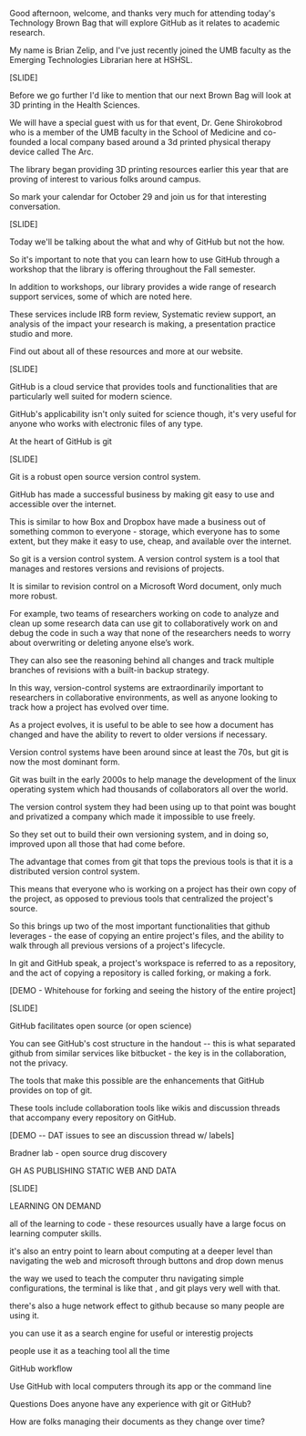 Good afternoon, welcome, and thanks very much for attending today's Technology Brown Bag that will explore GitHub as it relates to academic research.

My name is Brian Zelip, and I've just recently joined the UMB faculty as the Emerging Technologies Librarian here at HSHSL.

[SLIDE]

Before we go further I'd like to mention that our next Brown Bag will look at 3D printing in the Health Sciences.

We will have a special guest with us for that event, Dr. Gene Shirokobrod who is a member of the UMB faculty in the School of Medicine and co-founded a local company based around a 3d printed physical therapy device called The Arc.

The library began providing 3D printing resources earlier this year that are proving of interest to various folks around campus.

So mark your calendar for October 29 and join us for that interesting conversation.

[SLIDE]

Today we'll be talking about the what and why of GitHub but not the how.

So it's important to note that you can learn how to use GitHub through a workshop that the library is offering throughout the Fall semester.

In addition to workshops, our library provides a wide range of research support services, some of which are noted here.

These services include IRB form review, Systematic review support, an analysis of the impact your research is making, a presentation practice studio and more.

Find out about all of these resources and more at our website.

[SLIDE]

GitHub is a cloud service that provides tools and functionalities that are particularly well suited for modern science.

GitHub's applicability isn't only suited for science though, it's very useful for anyone who works with electronic files of any type.

At the heart of GitHub is git

[SLIDE]

Git is a robust open source version control system.

GitHub has made a successful business by making git easy to use and accessible over the internet.

This is similar to how Box and Dropbox have made a business out of something common to everyone - storage, which everyone has to some extent, but they make it easy to use, cheap, and available over the internet.

So git is a version control system. A version control system is a tool that manages and restores versions and revisions of projects.

It is similar to revision control on a Microsoft Word document, only much more robust.

For example, two teams of researchers working on code to analyze and clean up some research data can use git to collaboratively work on and debug the code in such a way that none of the researchers needs to worry about overwriting or deleting anyone else’s work.

They can also see the reasoning behind all changes and track multiple branches of revisions with a built-in backup strategy.

In this way, version-control systems are extraordinarily important to researchers in collaborative environments, as well as anyone looking to track how a project has evolved over time.

As a project evolves, it is useful to be able to see how a document has changed and have the ability to revert to older versions if necessary.

Version control systems have been around since at least the 70s, but git is now the most dominant form.

Git was built in the early 2000s to help manage the development of the linux operating system which had thousands of collaborators all over the world.

The version control system they had been using up to that point was bought and privatized a company which made it impossible to use freely.

So they set out to build their own versioning system, and in doing so, improved upon all those that had come before.

The advantage that comes from git that tops the previous tools is that it is a distributed version control system.

This means that everyone who is working on a project has their own copy of the project, as opposed to previous tools that centralized the project's source.

So this brings up two of the most important functionalities that github leverages - the ease of copying an entire project's files, and the ability to walk through all previous versions of a project's lifecycle.

In git and GitHub speak, a project's workspace is referred to as a repository, and the act of copying a repository is called forking, or making a fork.

[DEMO - Whitehouse for forking and seeing the history of the entire project]

[SLIDE]

GitHub facilitates open source (or open science)

You can see GitHub's cost structure in the handout -- this is what separated github from similar services like bitbucket - the key is in the collaboration, not the privacy.

The tools that make this possible are the enhancements that GitHub provides on top of git.

These tools include collaboration tools like wikis and discussion threads that accompany every repository on GitHub.

[DEMO -- DAT issues to see an discussion thread w/ labels]

Bradner lab - open source drug discovery

GH AS PUBLISHING STATIC WEB AND DATA

[SLIDE]

LEARNING ON DEMAND

all of the learning to code - these resources usually have a large focus on learning computer skills.

it's also an entry point to learn about computing at a deeper level than navigating the web and microsoft through buttons and drop down menus

the way we used to teach the computer thru navigating simple configurations, the terminal is like that , and git plays very well with that.


there's also a huge network effect to github because so many people are using it.

you can use it as a search engine for useful or interestig projects

people use it as a teaching tool all the time






GitHub workflow

Use GitHub with local computers through its app or the command line






Questions
Does anyone have any experience with git or GitHub?

How are folks managing their documents as they change over time?

